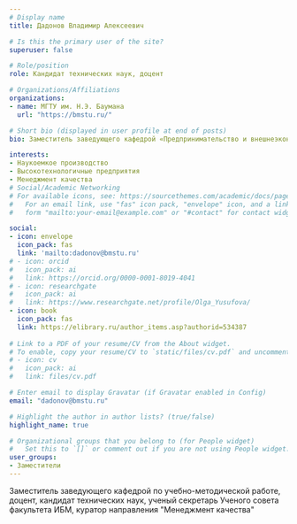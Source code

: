 ```yaml
---
# Display name
title: Дадонов Владимир Алексеевич

# Is this the primary user of the site?
superuser: false

# Role/position
role: Кандидат технических наук, доцент

# Organizations/Affiliations
organizations:
- name: МГТУ им. Н.Э. Баумана
  url: "https://bmstu.ru/"

# Short bio (displayed in user profile at end of posts)
bio: Заместитель заведующего кафедрой «Предпринимательство и внешнеэкономическая деятельность» (ИБМ-6) МГТУ им. Н.Э. Баумана.

interests:
- Наукоемкое производство
- Высокотехнологичные предприятия
- Менеджмент качества
# Social/Academic Networking
# For available icons, see: https://sourcethemes.com/academic/docs/page-builder/#icons
#   For an email link, use "fas" icon pack, "envelope" icon, and a link in the
#   form "mailto:your-email@example.com" or "#contact" for contact widget.

social:
- icon: envelope
  icon_pack: fas
  link: 'mailto:dadonov@bmstu.ru'
# - icon: orcid
#   icon_pack: ai
#   link: https://orcid.org/0000-0001-8019-4041
# - icon: researchgate
#   icon_pack: ai
#   link: https://www.researchgate.net/profile/Olga_Yusufova/ 
- icon: book
  icon_pack: fas
  link: https://elibrary.ru/author_items.asp?authorid=534387
  
# Link to a PDF of your resume/CV from the About widget.
# To enable, copy your resume/CV to `static/files/cv.pdf` and uncomment the lines below.
# - icon: cv
#   icon_pack: ai
#   link: files/cv.pdf

# Enter email to display Gravatar (if Gravatar enabled in Config)
email: "dadonov@bmstu.ru"

# Highlight the author in author lists? (true/false)
highlight_name: true

# Organizational groups that you belong to (for People widget)
#   Set this to `[]` or comment out if you are not using People widget.
user_groups:
- Заместители
---
```


Заместитель заведующего кафедрой по учебно-методической работе, доцент, кандидат технических наук, ученый секретарь Ученого совета факультета ИБМ, куратор направления "Менеджмент качества"

